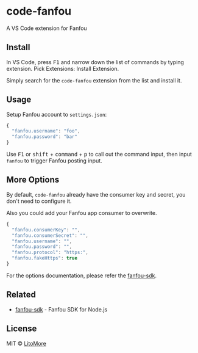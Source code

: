 # code-fanfou

A VS Code extension for Fanfou

## Install

In VS Code, press <kbd>F1</kbd> and narrow down the list of commands by typing extension. Pick Extensions: Install Extension.

Simply search for the `code-fanfou` extension from the list and install it.

## Usage

Setup Fanfou account to `settings.json`:

```javascript
{
  "fanfou.username": "foo",
  "fanfou.password": "bar"
}
```

Use <kbd>F1</kbd> or <kbd>shift</kbd> + <kbd>command</kbd> + <kbd>p</kbd> to call out the command input, then input `fanfou` to trigger Fanfou posting input.

## More Options

By default, `code-fanfou` already have the consumer key and secret, you don't need to configure it.

Also you could add your Fanfou app consumer to overwrite.

```javascript
{
  "fanfou.consumerKey": "",
  "fanfou.consumerSecret": "",
  "fanfou.username": "",
  "fanfou.password": "",
  "fanfou.protocol": "https:",
  "fanfou.fakeHttps": true
}
```

For the options documentation, please refer the [fanfou-sdk](https://github.com/LitoMore/fanfou-sdk-node).

## Related

- [fanfou-sdk](https://github.com/LitoMore/fanfou-sdk-node) - Fanfou SDK for Node.js

## License

MIT © [LitoMore](https://github.com/LitoMore)
